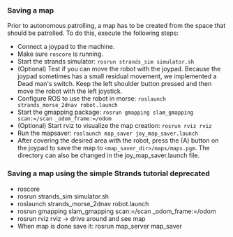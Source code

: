 ### Saving a map
Prior to autonomous patrolling, a map has to be created from the space that should be patrolled. To do this, execute the following steps:
* Connect a joypad to the machine. 
* Make sure `roscore` is running.
* Start the strands simulator: `rosrun strands_sim simulator.sh`
* (Optional) Test if you can move the robot with the joypad. Because the joypad sometimes has a small residual movement, we implemented a Dead man's switch. Keep the left shoulder button pressed and then move the robot with the left joystick. 
* Configure ROS to use the robot in morse: `roslaunch strands_morse_2dnav robot.launch`
* Start the gmapping package: `rosrun gmapping slam_gmapping scan:=/scan _odom_frame:=/odom`
* (Optional) Start rviz to visualize the map creation: `rosrun rviz rviz`
* Run the mapsaver: `roslaunch map_saver joy_map_saver.launch` 
* After covering the desired area with the robot, press the (A) button on the joypad to save the map to  `<map_saver_dir>/maps/maps.pgm`. The directory can also be changed in the joy_map_saver.launch file. 








### Saving a map using the simple Strands tutorial deprecated
* roscore
* rosrun strands_sim simulator.sh
* roslaunch strands_morse_2dnav robot.launch
* rosrun gmapping slam_gmapping scan:=/scan _odom_frame:=/odom
* rosrun rviz rviz -> drive around and see map
* When map is done save it: rosrun map_server map_saver

